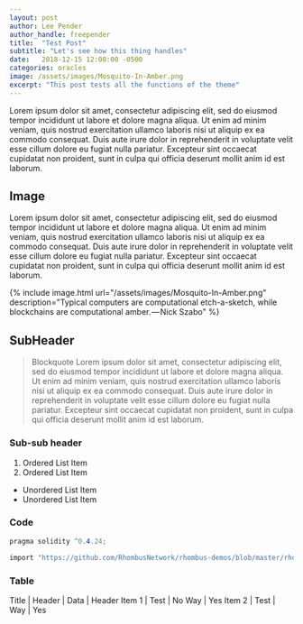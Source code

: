 ```yaml
---
layout: post
author: Lee Pender
author_handle: freepender
title:  "Test Post"
subtitle: "Let's see how this thing handles"
date:   2018-12-15 12:00:00 -0500
categories: oracles
image: /assets/images/Mosquito-In-Amber.png
excerpt: "This post tests all the functions of the theme"
---
```


Lorem ipsum dolor sit amet, consectetur adipiscing elit, sed do eiusmod tempor
incididunt ut labore et dolore magna aliqua. Ut enim ad minim veniam, quis
nostrud exercitation ullamco laboris nisi ut aliquip ex ea commodo consequat.
Duis aute irure dolor in reprehenderit in voluptate velit esse cillum dolore eu
fugiat nulla pariatur. Excepteur sint occaecat cupidatat non proident, sunt in
culpa qui officia deserunt mollit anim id est laborum.

## Image

Lorem ipsum dolor sit amet, consectetur adipiscing elit, sed do eiusmod tempor
incididunt ut labore et dolore magna aliqua. Ut enim ad minim veniam, quis
nostrud exercitation ullamco laboris nisi ut aliquip ex ea commodo consequat.
Duis aute irure dolor in reprehenderit in voluptate velit esse cillum dolore eu
fugiat nulla pariatur. Excepteur sint occaecat cupidatat non proident, sunt in
culpa qui officia deserunt mollit anim id est laborum.

{% include image.html url="/assets/images/Mosquito-In-Amber.png"
  description="Typical computers are computational etch-a-sketch, while
  blockchains are computational amber. — Nick Szabo" %}

## SubHeader

> Blockquote Lorem ipsum dolor sit amet, consectetur adipiscing elit, sed do
> eiusmod tempor incididunt ut labore et dolore magna aliqua. Ut enim ad minim
> veniam, quis nostrud exercitation ullamco laboris nisi ut aliquip ex ea
> commodo consequat. Duis aute irure dolor in reprehenderit in voluptate velit
> esse cillum dolore eu fugiat nulla pariatur. Excepteur sint occaecat cupidatat
> non proident, sunt in culpa qui officia deserunt mollit anim id est laborum.

### Sub-sub header

1.  Ordered List Item
2.  Ordered List Item

- Unordered List Item
- Unordered List Item

### Code

```csharp
pragma solidity ^0.4.24;

import "https://github.com/RhombusNetwork/rhombus-demos/blob/master/rhombus/rhombusClient.sol";
```

### Table

Title | Header | Data | Header
Item 1 | Test | No Way | Yes
Item 2 | Test | Way | Yes
